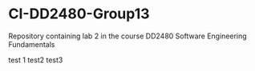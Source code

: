 # CI-DD2480-Group13
Repository containing lab 2 in the course DD2480 Software Engineering Fundamentals

test 1
test2
test3
